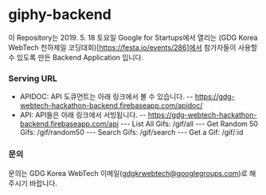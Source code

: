 # giphy-backend
이 Repository는 2019. 5. 18 토요일 Google for Startups에서 열리는 (GDG Korea WebTech 천하제일 코딩대회)[https://festa.io/events/286]에서 참가자들이 사용할 수 있도록 만든 Backend Application 입니다.

### Serving URL
- APIDOC: API 도큐먼트는 아래 링크에서 볼 수 있습니다.
-- https://gdg-webtech-hackathon-backend.firebaseapp.com/apidoc/
- API: API들은 아래 링크에서 서빙됩니다.
-- https://gdg-webtech-hackathon-backend.firebaseapp.com/api
--- List All Gifs: /gif/all
--- Get Random 50 Gifs: /gif/random50
--- Search Gifs: /gif/search
--- Get a Gif: /gif/:id

### 문의
문의는 GDG Korea WebTech 이메일(gdgkrwebtech@googlegroups.com)로 해주시기 바랍니다.
